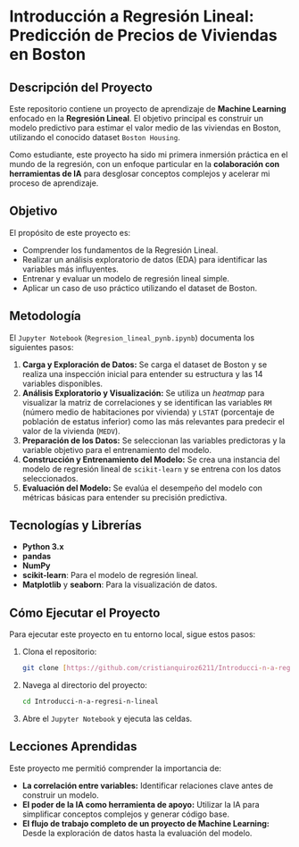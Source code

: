 # Introducción a Regresión Lineal: Predicción de Precios de Viviendas en Boston

## Descripción del Proyecto

Este repositorio contiene un proyecto de aprendizaje de **Machine Learning** enfocado en la **Regresión Lineal**. El objetivo principal es construir un modelo predictivo para estimar el valor medio de las viviendas en Boston, utilizando el conocido dataset `Boston Housing`.

Como estudiante, este proyecto ha sido mi primera inmersión práctica en el mundo de la regresión, con un enfoque particular en la **colaboración con herramientas de IA** para desglosar conceptos complejos y acelerar mi proceso de aprendizaje.

## Objetivo

El propósito de este proyecto es:
* Comprender los fundamentos de la Regresión Lineal.
* Realizar un análisis exploratorio de datos (EDA) para identificar las variables más influyentes.
* Entrenar y evaluar un modelo de regresión lineal simple.
* Aplicar un caso de uso práctico utilizando el dataset de Boston.

## Metodología

El `Jupyter Notebook` (`Regresion_lineal_pynb.ipynb`) documenta los siguientes pasos:

1.  **Carga y Exploración de Datos:** Se carga el dataset de Boston y se realiza una inspección inicial para entender su estructura y las 14 variables disponibles.
2.  **Análisis Exploratorio y Visualización:** Se utiliza un *heatmap* para visualizar la matriz de correlaciones y se identifican las variables `RM` (número medio de habitaciones por vivienda) y `LSTAT` (porcentaje de población de estatus inferior) como las más relevantes para predecir el valor de la vivienda (`MEDV`).
3.  **Preparación de los Datos:** Se seleccionan las variables predictoras y la variable objetivo para el entrenamiento del modelo.
4.  **Construcción y Entrenamiento del Modelo:** Se crea una instancia del modelo de regresión lineal de `scikit-learn` y se entrena con los datos seleccionados.
5.  **Evaluación del Modelo:** Se evalúa el desempeño del modelo con métricas básicas para entender su precisión predictiva.

## Tecnologías y Librerías

* **Python 3.x**
* **pandas**
* **NumPy**
* **scikit-learn**: Para el modelo de regresión lineal.
* **Matplotlib** y **seaborn**: Para la visualización de datos.

## Cómo Ejecutar el Proyecto

Para ejecutar este proyecto en tu entorno local, sigue estos pasos:

1.  Clona el repositorio:
    ```bash
    git clone [https://github.com/cristianquiroz6211/Introducci-n-a-regresi-n-lineal.git](https://github.com/cristianquiroz6211/Introducci-n-a-regresi-n-lineal.git)
    ```
2.  Navega al directorio del proyecto:
    ```bash
    cd Introducci-n-a-regresi-n-lineal
    ```
3.  Abre el `Jupyter Notebook` y ejecuta las celdas.

## Lecciones Aprendidas

Este proyecto me permitió comprender la importancia de:
* **La correlación entre variables:** Identificar relaciones clave antes de construir un modelo.
* **El poder de la IA como herramienta de apoyo:** Utilizar la IA para simplificar conceptos complejos y generar código base.
* **El flujo de trabajo completo de un proyecto de Machine Learning:** Desde la exploración de datos hasta la evaluación del modelo.

